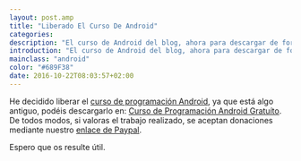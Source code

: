 ```yaml
---
layout: post.amp
title: "Liberado El Curso De Android"
categories:
description: "El curso de Android del blog, ahora para descargar de forma gratuíta"
introduction: "El curso de Android del blog, ahora para descargar de forma gratuíta"
mainclass: "android"
color: "#689F38"
date: 2016-10-22T08:03:57+02:00
---
```


He decidido liberar el [curso de programación Android](https://elbauldelprogramador.com/curso-programacion-android/ "Curso de Programación en Android"), ya que está algo antiguo, podéis descargarlo en: <a href="http://elbauldelprogramador.com/assets/pdfs/PaqueteProgramacionAndroid.zip" id="androidCourse">Curso de Programación Android Gratuíto</a>. De todos modos, si valoras el trabajo realizado, se aceptan donaciones mediante nuestro [enlace de Paypal](https://www.paypal.me/elbaul).

Espero que os resulte útil.



<!--ad-->
